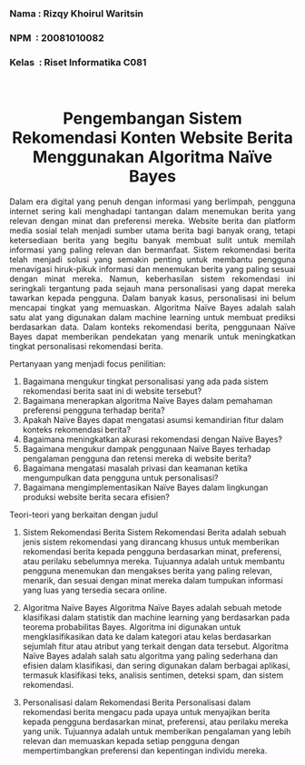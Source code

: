<h3>Nama&nbsp: Rizqy Khoirul Waritsin</h3> 
<h3>NPM&nbsp : 20081010082</h3> 
<h3>Kelas&nbsp : Riset Informatika C081</h3><br>
<h1 align="center">Pengembangan Sistem Rekomendasi Konten Website Berita Menggunakan Algoritma Naïve Bayes</h1>

<p align="justify">Dalam era digital yang penuh dengan informasi yang berlimpah, pengguna internet sering kali menghadapi tantangan dalam menemukan berita yang relevan dengan minat dan preferensi mereka. Website berita dan platform media sosial telah menjadi sumber utama berita bagi banyak orang, tetapi ketersediaan berita yang begitu banyak membuat sulit untuk memilah informasi yang paling relevan dan bermanfaat. Sistem rekomendasi berita telah menjadi solusi yang semakin penting untuk membantu pengguna menavigasi hiruk-pikuk informasi dan menemukan berita yang paling sesuai dengan minat mereka. Namun, keberhasilan sistem rekomendasi ini seringkali tergantung pada sejauh mana personalisasi yang dapat mereka tawarkan kepada pengguna. Dalam banyak kasus, personalisasi ini belum mencapai tingkat yang memuaskan. Algoritma Naïve Bayes adalah salah satu alat yang digunakan dalam machine learning untuk membuat prediksi berdasarkan data. Dalam konteks rekomendasi berita, penggunaan Naïve Bayes dapat memberikan pendekatan yang menarik untuk meningkatkan tingkat personalisasi rekomendasi berita.</p>

Pertanyaan yang menjadi focus penilitian:
1.	Bagaimana mengukur tingkat personalisasi yang ada pada sistem rekomendasi berita saat ini di website tersebut?
2.	Bagaimana menerapkan algoritma Naïve Bayes dalam pemahaman preferensi pengguna terhadap berita?
3.	Apakah Naïve Bayes dapat mengatasi asumsi kemandirian fitur dalam konteks rekomendasi berita?
4.	Bagaimana meningkatkan akurasi rekomendasi dengan Naïve Bayes?
5.	Bagaimana mengukur dampak penggunaan Naïve Bayes terhadap pengalaman pengguna dan retensi mereka di website berita?
6.	Bagaimana mengatasi masalah privasi dan keamanan ketika mengumpulkan data pengguna untuk personalisasi?
7.	Bagaimana mengimplementasikan Naïve Bayes dalam lingkungan produksi website berita secara efisien?

Teori-teori yang berkaitan dengan judul
1.	Sistem Rekomendasi Berita
Sistem Rekomendasi Berita adalah sebuah jenis sistem rekomendasi yang dirancang khusus untuk memberikan rekomendasi berita kepada pengguna berdasarkan minat, preferensi, atau perilaku sebelumnya mereka. Tujuannya adalah untuk membantu pengguna menemukan dan mengakses berita yang paling relevan, menarik, dan sesuai dengan minat mereka dalam tumpukan informasi yang luas yang tersedia secara online.

2.	Algoritma Naïve Bayes
Algoritma Naïve Bayes adalah sebuah metode klasifikasi dalam statistik dan machine learning yang berdasarkan pada teorema probabilitas Bayes. Algoritma ini digunakan untuk mengklasifikasikan data ke dalam kategori atau kelas berdasarkan sejumlah fitur atau atribut yang terkait dengan data tersebut. Algoritma Naïve Bayes adalah salah satu algoritma yang paling sederhana dan efisien dalam klasifikasi, dan sering digunakan dalam berbagai aplikasi, termasuk klasifikasi teks, analisis sentimen, deteksi spam, dan sistem rekomendasi.

3.	Personalisasi dalam Rekomendasi Berita
Personalisasi dalam rekomendasi berita mengacu pada upaya untuk menyajikan berita kepada pengguna berdasarkan minat, preferensi, atau perilaku mereka yang unik. Tujuannya adalah untuk memberikan pengalaman yang lebih relevan dan memuaskan kepada setiap pengguna dengan mempertimbangkan preferensi dan kepentingan individu mereka.

